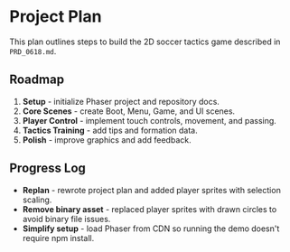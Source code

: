 # Project Plan

This plan outlines steps to build the 2D soccer tactics game described in `PRD_0618.md`.

## Roadmap
1. **Setup** - initialize Phaser project and repository docs.
2. **Core Scenes** - create Boot, Menu, Game, and UI scenes.
3. **Player Control** - implement touch controls, movement, and passing.
4. **Tactics Training** - add tips and formation data.
5. **Polish** - improve graphics and add feedback.

## Progress Log
- **Replan** - rewrote project plan and added player sprites with selection scaling.
- **Remove binary asset** - replaced player sprites with drawn circles to avoid binary file issues.
- **Simplify setup** - load Phaser from CDN so running the demo doesn't require npm install.
